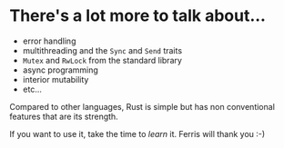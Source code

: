 
# There's a lot more to talk about...

* error handling
* multithreading and the `Sync` and `Send` traits
* `Mutex` and `RwLock` from the standard library
* async programming
* interior mutability
* etc...

Compared to other languages, Rust is simple but has non conventional features that are its strength.

If you want to use it, take the time to _learn_ it. Ferris will thank you :-)

